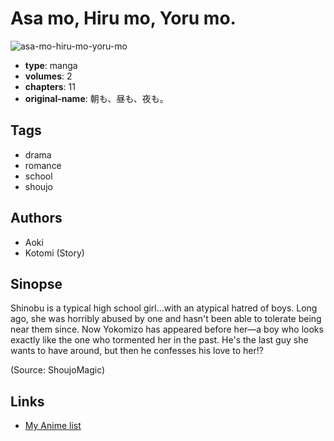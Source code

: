 # Asa mo, Hiru mo, Yoru mo.

![asa-mo-hiru-mo-yoru-mo](https://cdn.myanimelist.net/images/manga/2/130557.jpg)

-   **type**: manga
-   **volumes**: 2
-   **chapters**: 11
-   **original-name**: 朝も、昼も、夜も。

## Tags

-   drama
-   romance
-   school
-   shoujo

## Authors

-   Aoki
-   Kotomi (Story)

## Sinopse

Shinobu is a typical high school girl...with an atypical hatred of boys. Long ago, she was horribly abused by one and hasn't been able to tolerate being near them since. Now Yokomizo has appeared before her—a boy who looks exactly like the one who tormented her in the past. He's the last guy she wants to have around, but then he confesses his love to her!?

(Source: ShoujoMagic)

## Links

-   [My Anime list](https://myanimelist.net/manga/3685/Asa_mo_Hiru_mo_Yoru_mo)
